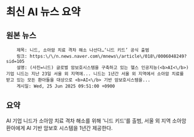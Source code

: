 # 최신 AI 뉴스 요약

## 원본 뉴스
		제목: 니드, 소아암 치료 격차 해소 나선다…‘니드 키드’ 공식 출범
		링크: https:\/\/n.news.naver.com\/mnews\/article\/018\/0006048249?sid=105
		설명: (사진=니드) 글로벌 암보호시스템을 구축하고 있는 헬스 인공지능(<b>AI<\/b>) 기업 니드는 지난 23일 서울 외 지역에... 니드는 1년간 서울 외 지역에서 소아암 치료를 받고 있는 모든 환아들을 대상으로 <b>AI<\/b> 기반 암보호시스템을... 
		게시일: Wed, 25 Jun 2025 09:51:00 +0900


## 요약
AI 기업 니드가 소아암 치료 격차 해소를 위해 '니드 키드'를 출범, 서울 외 지역 소아암 환아에게 AI 기반 암보호 시스템을 1년간 제공한다.
